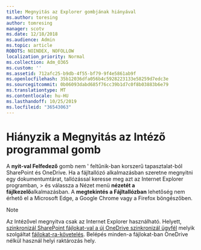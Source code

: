 ```yaml
---
title: Megnyitás az Explorer gombjának hiányával
ms.author: toresing
author: tomresing
manager: scotv
ms.date: 12/18/2018
ms.audience: Admin
ms.topic: article
ROBOTS: NOINDEX, NOFOLLOW
localization_priority: Normal
ms.collection: Adm_O365
ms.custom: ''
ms.assetid: 712afc25-b9db-4f55-bf79-9f4e5861ab9f
ms.openlocfilehash: 35b12036dfa056b4c5928223133e58259d7edc3e
ms.sourcegitcommit: 0b06093dabd685f76cc39b1d7c0f8b03883b6e79
ms.translationtype: MT
ms.contentlocale: hu-HU
ms.lasthandoff: 10/25/2019
ms.locfileid: "36543063"
---
```

# <a name="the-open-with-explorer-button-is-missing"></a>Hiányzik a Megnyitás az Intéző programmal gomb

A **nyit-val Felfedező** gomb nem ' feltűnik-ban korszerű tapasztalat-ból SharePoint és OneDrive. Ha a fájltallózó alkalmazásban szeretne megnyitni egy dokumentumtárat, tallózással keresse meg azt az Internet Explorer programban, \> és válassza a Nézet menü **nézetét a fájlkezelő**alkalmazásban. A **megtekintés a Fájltallózban** lehetőség nem érhető el a Microsoft Edge, a Google Chrome vagy a Firefox böngészőben. 
  
> [!NOTE]
> Az Intézővel megnyitva csak az Internet Explorer használható. Helyett, [szinkronizál SharePoint fájlokat-val a új OneDrive szinkronizál ügyfél](https://support.office.com/article/6de9ede8-5b6e-4503-80b2-6190f3354a88.aspx) melyik szolgáltat [fájlokat-ra-követelés](https://support.office.com/article/0e6860d3-d9f3-4971-b321-7092438fb38e.aspx). Belépés minden-a fájlokat-ban OneDrive nélkül használ helyi raktározás hely. 
  

